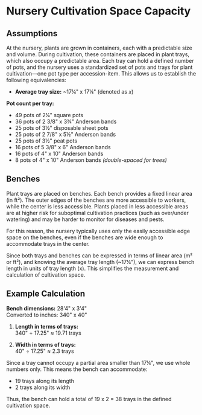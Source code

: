# Nursery Cultivation Space Capacity

## Assumptions
At the nursery, plants are grown in containers, each with a predictable size and volume. During cultivation, these containers are placed in plant trays, which also occupy a predictable area. Each tray can hold a defined number of pots, and the nursery uses a standardized set of pots and trays for plant cultivation—one pot type per accession-item. This allows us to establish the following equivalencies:

- **Average tray size:** ~17¼" x 17¼" (denoted as *x*)

**Pot count per tray:**
- 49 pots of 2¼" square pots  
- 36 pots of 2 3/8" x 3¾" Anderson bands  
- 25 pots of 3½" disposable sheet pots  
- 25 pots of 2 7/8" x 5½" Anderson bands  
- 25 pots of 3½" peat pots  
- 16 pots of 5 3/8" x 6" Anderson bands  
- 16 pots of 4" x 10" Anderson bands  
- 8 pots of 4" x 10" Anderson bands *(double-spaced for trees)*

## Benches
Plant trays are placed on benches. Each bench provides a fixed linear area (in ft²). The outer edges of the benches are more accessible to workers, while the center is less accessible. Plants placed in less accessible areas are at higher risk for suboptimal cultivation practices (such as over/under watering) and may be harder to monitor for diseases and pests.

For this reason, the nursery typically uses only the easily accessible edge space on the benches, even if the benches are wide enough to accommodate trays in the center.

Since both trays and benches can be expressed in terms of linear area (m² or ft²), and knowing the average tray length (~17¼"), we can express bench length in units of tray length (x). This simplifies the measurement and calculation of cultivation space.

## Example Calculation
**Bench dimensions:** 28'4" x 3'4"  
Converted to inches: 340" x 40"

1. **Length in terms of trays:**  
   340" ÷ 17.25" ≈ 19.71 trays

2. **Width in terms of trays:**  
   40" ÷ 17.25" ≈ 2.3 trays

Since a tray cannot occupy a partial area smaller than 17¼", we use whole numbers only. This means the bench can accommodate:
- 19 trays along its length
- 2 trays along its width

Thus, the bench can hold a total of 19 x 2 = 38 trays in the defined cultivation space.
